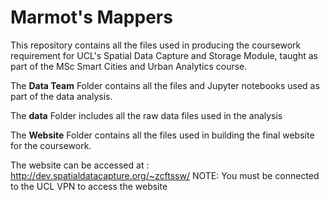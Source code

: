 #  Marmot's Mappers 

This repository contains all the files used in producing the coursework requirement for UCL's Spatial Data Capture and Storage Module, taught as part of the MSc Smart Cities and Urban Analytics course. 

The **Data Team** Folder contains all the files and Jupyter notebooks used as part of the data analysis.

The **data** Folder includes all the raw data files used in the analysis

The **Website** Folder contains all the files used in building the final website for the coursework. 

The website can be accessed at : http://dev.spatialdatacapture.org/~zcftssw/ NOTE: You must be connected to the UCL VPN to access the website
